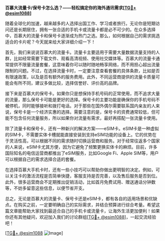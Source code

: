 **百慕大流量卡/保号卡怎么选？——轻松搞定你的海外通讯需求[[TG💪+ @esim1088](https://t.me/s/esim1088)]**

随着全球化的加速，越来越多的人选择出国工作、学习或者旅行。无论你是短期访问还是长期居住，拥有一张合适的手机卡或流量卡都是必不可少的。在众多选择中，百慕大的流量卡和保号卡逐渐成为热门之选。那么，如何根据自己的需求挑选适合的卡片呢？今天就来给大家详细介绍一下！

首先，我们来说说百慕大的流量卡。流量卡主要适用于需要大量数据流量支持的人群，比如经常需要下载文件、观看高清视频、使用社交媒体等。百慕大的流量卡通常提供不限量流量套餐，这意味着你可以随时随地畅享网络，而不用担心超出流量限制的问题。不过，在选择流量卡时，一定要注意查看套餐的具体条款，比如是否有限速政策，以及是否有额外的服务费用。此外，不同运营商提供的流量卡质量可能会有所不同，建议多做比较，选择信誉好、评价高的品牌。

接下来是百慕大的保号卡。如果你只是想保持手机号码的正常使用，而不追求大量的流量，那么保号卡可能是更好的选择。保号卡的主要功能是确保你的手机号码不被停机，同时能够接听和拨打电话。对于那些在国外偶尔需要联系国内亲友的人来说，保号卡是一个经济实惠的选择。需要注意的是，保号卡的资费通常较低，但可能不包含任何流量服务，所以如果你对流量有需求，最好再搭配一张流量卡使用。

除了流量卡和保号卡，还有一种新兴的解决方案——eSIM卡。eSIM卡是一种虚拟的SIM卡，不需要实体卡槽就能直接安装到支持eSIM功能的设备上。它的优势在于灵活性高，可以根据不同的需求随时切换运营商和服务。对于经常往返多个国家的人来说，eSIM卡尤其方便，因为它避免了频繁更换实体卡的麻烦。目前，许多国际知名的电信运营商都推出了eSIM服务，比如Google Fi、Apple SIM等，用户可以根据自己的需求选择合适的套餐。

在选择百慕大手机卡时，还有一些小技巧可以帮助你做出更明智的决定。例如，可以关注卡的激活流程是否简单快捷，客服支持是否完善，以及售后服务是否到位。此外，很多运营商会不定期推出促销活动，比如首月免费试用、赠送通话分钟数等，不妨多留意这些信息，以便节省开支。

总之，无论是百慕大的流量卡、保号卡还是eSIM卡，都有各自的适用场景和优缺点。在购买之前，一定要明确自己的实际需求，并结合预算进行综合考量。希望这篇文章能帮助大家找到最适合自己的手机卡或流量卡，让海外生活更加便利！如果你还有其他疑问，欢迎加入我们的讨论群组[[TG💪+ @esim1088](https://t.me/s/esim1088)]，一起交流经验吧！

[[TG💪+ @esim1088](https://t.me/s/esim1088) ![Image](https://i.postimg.cc/4NQfJmqS/Snipaste-2025-05-13-00-14-12.png)]